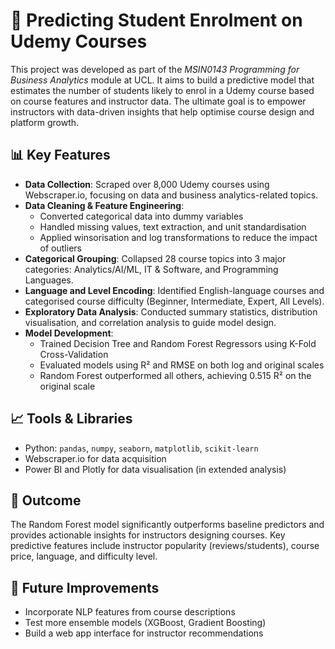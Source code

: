 # 🧠 Predicting Student Enrolment on Udemy Courses

This project was developed as part of the *MSIN0143 Programming for Business Analytics* module at UCL. It aims to build a predictive model that estimates the number of students likely to enrol in a Udemy course based on course features and instructor data. The ultimate goal is to empower instructors with data-driven insights that help optimise course design and platform growth.

## 📊 Key Features

- **Data Collection**: Scraped over 8,000 Udemy courses using Webscraper.io, focusing on data and business analytics-related topics.
- **Data Cleaning & Feature Engineering**:  
  - Converted categorical data into dummy variables  
  - Handled missing values, text extraction, and unit standardisation  
  - Applied winsorisation and log transformations to reduce the impact of outliers  
- **Categorical Grouping**: Collapsed 28 course topics into 3 major categories: Analytics/AI/ML, IT & Software, and Programming Languages.
- **Language and Level Encoding**: Identified English-language courses and categorised course difficulty (Beginner, Intermediate, Expert, All Levels).
- **Exploratory Data Analysis**: Conducted summary statistics, distribution visualisation, and correlation analysis to guide model design.
- **Model Development**:  
  - Trained Decision Tree and Random Forest Regressors using K-Fold Cross-Validation  
  - Evaluated models using R² and RMSE on both log and original scales  
  - Random Forest outperformed all others, achieving 0.515 R² on the original scale

## 📈 Tools & Libraries

- Python: `pandas`, `numpy`, `seaborn`, `matplotlib`, `scikit-learn`
- Webscraper.io for data acquisition
- Power BI and Plotly for data visualisation (in extended analysis)

## 🧩 Outcome

The Random Forest model significantly outperforms baseline predictors and provides actionable insights for instructors designing courses. Key predictive features include instructor popularity (reviews/students), course price, language, and difficulty level.

## 🚀 Future Improvements

- Incorporate NLP features from course descriptions
- Test more ensemble models (XGBoost, Gradient Boosting)
- Build a web app interface for instructor recommendations
